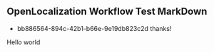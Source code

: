 ## OpenLocalization Workflow Test MarkDown
* bb886564-894c-42b1-b66e-9e19db823c2d 
thanks!

Hello world